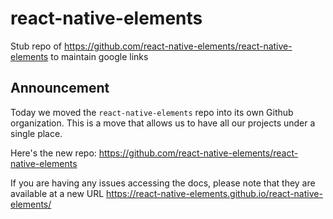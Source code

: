 # react-native-elements

Stub repo of https://github.com/react-native-elements/react-native-elements to maintain google links

## Announcement

Today we moved the `react-native-elements` repo into its own Github organization. This is a move that allows us to have all our projects under a single place.

Here's the new repo: https://github.com/react-native-elements/react-native-elements

If you are having any issues accessing the docs, please note that they are available at a new URL https://react-native-elements.github.io/react-native-elements/
